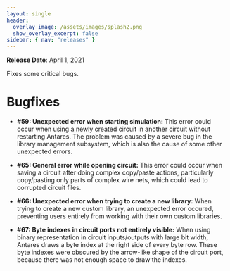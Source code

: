 ```yaml
---
layout: single
header:
  overlay_image: /assets/images/splash2.png
  show_overlay_excerpt: false
sidebar: { nav: "releases" }
---
```


**Release Date**: April 1, 2021

Fixes some critical bugs.

# Bugfixes

* **#59: Unexpected error when starting simulation:** This error could occur
  when using a newly created circuit in another circuit without restarting Antares.
  The problem was caused by a severe bug in the library management subsystem, which
  is also the cause of some other unexpected errors.

* **#65: General error while opening circuit:** This error could occur when saving
  a circuit after doing complex copy/paste actions, particularly copy/pasting only
  parts of complex wire nets, which could lead to corrupted circuit files.

* **#66: Unexpected error when trying to create a new library:** When trying to
  create a new custom library, an unexpected error occured, preventing users
  entirely from working with their own custom libraries.

* **#67: Byte indexes in circuit ports not entirely visible:** When using binary representation in circuit inputs/outputs with large bit width, Antares draws a byte index at the right side of every byte row. These byte indexes were obscured by the arrow-like shape of the circuit port, because there was not enough space to draw the indexes.
